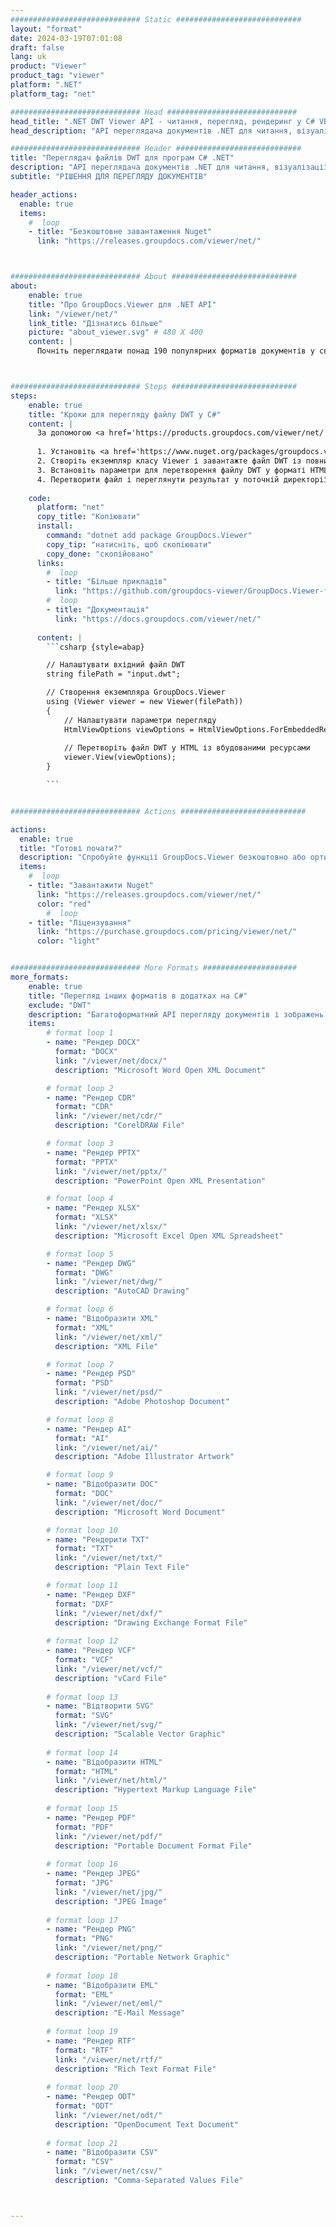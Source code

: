 ```yaml
---
############################# Static ############################
layout: "format"
date: 2024-03-19T07:01:08
draft: false
lang: uk
product: "Viewer"
product_tag: "viewer"
platform: ".NET"
platform_tag: "net"

############################# Head #############################
head_title: ".NET DWT Viewer API - читання, перегляд, рендеринг у C# VB.NET"
head_description: "API переглядача документів .NET для читання, візуалізації та відображення DWT у будь-яких програмах C#, ASP.NET, VB.NET і .NET Core."

############################# Header ############################
title: "Переглядач файлів DWT для програм C# .NET" 
description: "API переглядача документів .NET для читання, візуалізації та відображення файлу DWT у програмах C#, ASP.NET, VB.NET і .NET Core будь-якого типу. Переглядайте відтворені файли зі справжнім форматуванням і макетом у HTML5, PDF або як зображення за допомогою кількох рядків коду." 
subtitle: "РІШЕННЯ ДЛЯ ПЕРЕГЛЯДУ ДОКУМЕНТІВ" 

header_actions:
  enable: true
  items:
    #  loop
    - title: "Безкоштовне завантаження Nuget"
      link: "https://releases.groupdocs.com/viewer/net/"



############################# About ############################
about:
    enable: true
    title: "Про GroupDocs.Viewer для .NET API"
    link: "/viewer/net/"
    link_title: "Дізнатись більше"
    picture: "about_viewer.svg" # 480 X 400
    content: |
      Почніть переглядати понад 190 популярних форматів документів у своїх програмах .NET за допомогою API GroupDocs.Viewer для .NET, додавши кілька рядків коду. Розробники можуть легко відображати PDF, Word Processing, Excel Spreadsheet, Presentation, Visio, Project, Outlook та багато інших популярних форматів документів у режимах HTML5, зображень або PDF. Рендеринг документа відбувається швидко, ідентичний оригінальному вихідному файлу, і не вимагає встановлення додаткового програмного забезпечення чи будь-яких інших зовнішніх бібліотек.



############################# Steps ############################
steps:
    enable: true
    title: "Кроки для перегляду файлу DWT у C#" 
    content: |
      За допомогою <a href='https://products.groupdocs.com/viewer/net/'>GroupDocs.Viewer</a> ви можете перетворити DWT у HTML, JPEG, PNG або PDF за кілька кроків.
      
      1. Установіть <a href='https://www.nuget.org/packages/groupdocs.viewer'>GroupDocs.Viewer для .NET</a> за допомогою улюбленого менеджера пакетів. 
      2. Створіть екземпляр класу Viewer і завантажте файл DWT із повним шляхом.  
      3. Встановіть параметри для перетворення файлу DWT у форматі HTML, PNG, JPEG або PDF. 
      4. Перетворити файл і переглянути результат у поточній директорії. 
   
    code:
      platform: "net"
      copy_title: "Копіювати"
      install:
        command: "dotnet add package GroupDocs.Viewer"
        copy_tip: "натисніть, щоб скопіювати"
        copy_done: "скопійовано"
      links:
        #  loop
        - title: "Більше прикладів"
          link: "https://github.com/groupdocs-viewer/GroupDocs.Viewer-for-.NET"
        #  loop
        - title: "Документація"
          link: "https://docs.groupdocs.com/viewer/net/"
          
      content: |
        ```csharp {style=abap}

        // Налаштувати вхідний файл DWT
        string filePath = "input.dwt";

        // Створення екземпляра GroupDocs.Viewer
        using (Viewer viewer = new Viewer(filePath))
        {
            // Налаштувати параметри перегляду
            HtmlViewOptions viewOptions = HtmlViewOptions.ForEmbeddedResources();
                
            // Перетворіть файл DWT у HTML із вбудованими ресурсами
            viewer.View(viewOptions);
        }

        ```            


############################# Actions ############################

actions:
  enable: true
  title: "Готові почати?"
  description: "Спробуйте функції GroupDocs.Viewer безкоштовно або ортимайте тимчасову ліцензию"
  items:
    #  loop
    - title: "Завантажити Nuget"
      link: "https://releases.groupdocs.com/viewer/net/"
      color: "red"
        #  loop
    - title: "Ліцензування"
      link: "https://purchase.groupdocs.com/pricing/viewer/net/"
      color: "light"


############################# More Formats #####################
more_formats:
    enable: true
    title: "Перегляд інших форматів в додатках на C#"
    exclude: "DWT"
    description: "Багатоформатний API перегляду документів і зображень для .NET. Переглядайте популярні формати файлів без встановлення додаткових програм."
    items: 
        # format loop 1
        - name: "Рендер DOCX"
          format: "DOCX"
          link: "/viewer/net/docx/"
          description: "Microsoft Word Open XML Document" 

        # format loop 2
        - name: "Рендер CDR" 
          format: "CDR"
          link: "/viewer/net/cdr/"
          description: "CorelDRAW File" 

        # format loop 3
        - name: "Рендер PPTX"
          format: "PPTX"
          link: "/viewer/net/pptx/"
          description: "PowerPoint Open XML Presentation" 

        # format loop 4
        - name: "Рендер XLSX"
          format: "XLSX"
          link: "/viewer/net/xlsx/"
          description: "Microsoft Excel Open XML Spreadsheet" 

        # format loop 5
        - name: "Рендер DWG"
          format: "DWG"
          link: "/viewer/net/dwg/"
          description: "AutoCAD Drawing"

        # format loop 6
        - name: "Відобразити XML"
          format: "XML"
          link: "/viewer/net/xml/"
          description: "XML File"

        # format loop 7
        - name: "Рендер PSD"
          format: "PSD"
          link: "/viewer/net/psd/"
          description: "Adobe Photoshop Document"

        # format loop 8
        - name: "Рендер AI"
          format: "AI"
          link: "/viewer/net/ai/"
          description: "Adobe Illustrator Artwork"

        # format loop 9
        - name: "Відобразити DOC"
          format: "DOC"
          link: "/viewer/net/doc/"
          description: "Microsoft Word Document" 

        # format loop 10
        - name: "Рендерити TXT" 
          format: "TXT"
          link: "/viewer/net/txt/"
          description: "Plain Text File" 

        # format loop 11
        - name: "Рендер DXF" 
          format: "DXF"
          link: "/viewer/net/dxf/"
          description: "Drawing Exchange Format File"  
          
        # format loop 12
        - name: "Рендер VCF"
          format: "VCF"
          link: "/viewer/net/vcf/"
          description: "vCard File"  
              
        # format loop 13
        - name: "Відтворити SVG"
          format: "SVG"
          link: "/viewer/net/svg/"
          description: "Scalable Vector Graphic" 
          
        # format loop 14
        - name: "Відобразити HTML"
          format: "HTML"
          link: "/viewer/net/html/"
          description: "Hypertext Markup Language File" 
          
        # format loop 15
        - name: "Рендер PDF"
          format: "PDF"
          link: "/viewer/net/pdf/"
          description: "Portable Document Format File"
          
        # format loop 16
        - name: "Рендер JPEG"
          format: "JPG"
          link: "/viewer/net/jpg/"
          description: "JPEG Image"
          
        # format loop 17
        - name: "Рендер PNG"
          format: "PNG"
          link: "/viewer/net/png/"
          description: "Portable Network Graphic" 
          
        # format loop 18
        - name: "Відобразити EML"
          format: "EML"
          link: "/viewer/net/eml/"
          description: "E-Mail Message" 
          
        # format loop 19
        - name: "Рендер RTF"
          format: "RTF"
          link: "/viewer/net/rtf/"
          description: "Rich Text Format File" 
          
        # format loop 20
        - name: "Рендер ODT"
          format: "ODT"
          link: "/viewer/net/odt/"
          description: "OpenDocument Text Document" 
          
        # format loop 21
        - name: "Відобразити CSV"
          format: "CSV"
          link: "/viewer/net/csv/"
          description: "Comma-Separated Values File" 



---
```

